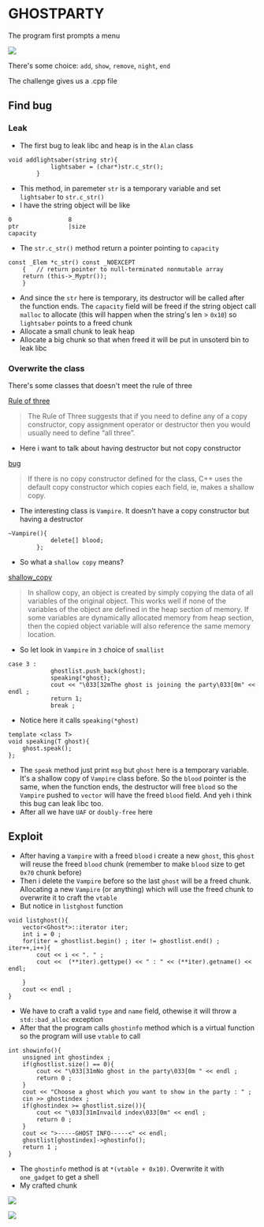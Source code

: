 
# GHOSTPARTY

 The program first prompts a menu 
 
 ![](https://hackmd.io/_uploads/HkYXomEC2.png)

There's some choice: `add`, `show`, `remove`, `night`, `end`

The challenge gives us a .cpp file

## Find bug


### Leak
* The first bug to leak libc and heap is in the `Alan` class

```cpp=
void addlightsaber(string str){
			lightsaber = (char*)str.c_str();		
		}
```

* This method, in paremeter `str` is a temporary variable and set `lightsaber` to `str.c_str()`
* I have the string object will be like

```
0                8
ptr              |size
capacity         
```

* The `str.c_str()` method return a pointer pointing to `capacity`

```cpp=
const _Elem *c_str() const _NOEXCEPT
    {   // return pointer to null-terminated nonmutable array
    return (this->_Myptr());
    }
```

* And since the `str` here is temporary, its destructor will be called after the function ends. The `capacity` field will be freed if the string object call `malloc` to allocate (this will happen when the string's len > `0x10`) so `lightsaber` points to a freed chunk
* Allocate a small chunk to leak heap
* Allocate a big chunk so that when freed it will be put in unsoterd bin to leak libc 

### Overwrite the class

There's some classes that doesn't meet the rule of three

[Rule of three](https://en.wikipedia.org/wiki/Rule_of_three_(C%2B%2B_programming))

> The Rule of Three suggests that if you need to define any of a copy constructor, copy assignment operator or destructor then you would usually need to define “all three”.

* Here i want to talk about having destructor but not copy constructor

[bug](http://www.fredosaurus.com/notes-cpp/oop-condestructors/copyconstructors.html#:~:text=If%20there%20is%20no%20copy,ie%2C%20makes%20a%20shallow%20copy.)

> If there is no copy constructor defined for the class, C++ uses the default copy constructor which copies each field, ie, makes a shallow copy.

* The interesting class is `Vampire`. It doesn't have a copy constructor but having a destructor

```cpp=
~Vampire(){
			delete[] blood;
		};
```

* So what a `shallow copy` means?

[shallow_copy](https://www.geeksforgeeks.org/shallow-copy-and-deep-copy-in-c/)

> In shallow copy, an object is created by simply copying the data of all variables of the original object. This works well if none of the variables of the object are defined in the heap section of memory. If some variables are dynamically allocated memory from heap section, then the copied object variable will also reference the same memory location.

* So let look in `Vampire` in `3` choice of `smallist`

```cpp=
case 3 :
			ghostlist.push_back(ghost);
			speaking(*ghost);
			cout << "\033[32mThe ghost is joining the party\033[0m" << endl ;
			return 1;
			break ;
```

* Notice here it calls `speaking(*ghost)`


```cpp=
template <class T>
void speaking(T ghost){
	ghost.speak();
};
```

* The `speak` method just print `msg` but `ghost` here is a temporary variable. It's a shallow copy of `Vampire` class before. So the `blood` pointer is the same, when the function ends, the destructor will free `blood` so the `Vampire` pushed to `vector` will have the freed `blood` field. And yeh i think this bug can leak libc too.
* After all we have `UAF` or `doubly-free` here

## Exploit

* After having a `Vampire` with a freed `blood` i create a new `ghost`, this `ghost` will reuse the freed `blood` chunk (remember to make `blood` size to get `0x70` chunk before)
* Then i delete the `Vampire` before so the last `ghost` will be a freed chunk. Allocating a new `Vampire` (or anything) which will use the freed chunk to overwrite it to craft the `vtable`
* But notice in `listghost` function


```cpp=
void listghost(){
	vector<Ghost*>::iterator iter;
	int i = 0 ;
	for(iter = ghostlist.begin() ; iter != ghostlist.end() ; iter++,i++){
		cout << i << ". " ;
		cout <<  (**iter).gettype() << " : " << (**iter).getname() << endl;

	}	
	cout << endl ;
}
```

* We have to craft a valid `type` and `name` field, othewise it will throw a `std::bad_alloc` exception
* After that the program calls `ghostinfo` method which is a virtual function so the program will use `vtable` to call


```cpp=
int showinfo(){
	unsigned int ghostindex ;
	if(ghostlist.size() == 0){
		cout << "\033[31mNo ghost in the party\033[0m " << endl ;
		return 0 ;
	}
	cout << "Choose a ghost which you want to show in the party : " ;
	cin >> ghostindex ;
	if(ghostindex >= ghostlist.size()){
		cout << "\033[31mInvaild index\033[0m" << endl ;
		return 0 ;
	}
	cout << ">-----GHOST INFO-----<" << endl;
	ghostlist[ghostindex]->ghostinfo();
	return 1 ;
}
```

* The `ghostinfo` method is at `*(vtable + 0x10)`. Overwrite it with `one_gadget` to get a shell
* My crafted chunk

![](https://hackmd.io/_uploads/HJuD7VNC3.jpg)

![](https://hackmd.io/_uploads/S1l_mNV02.png)
